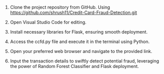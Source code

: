 1. Clone the project repository from GitHub. Using https://github.com/shrush11/Credit-Card-Fraud-Detection.git

2. Open Visual Studio Code for editing.

3. Install necessary libraries for Flask, ensuring smooth deployment.

4. Access the ccfd.py file and execute it in the terminal using Python.

5. Open your preferred web browser and navigate to the provided link.

6. Input the transaction details to swiftly detect potential fraud, leveraging the power of Random Forest Classifier and Flask deployment.

